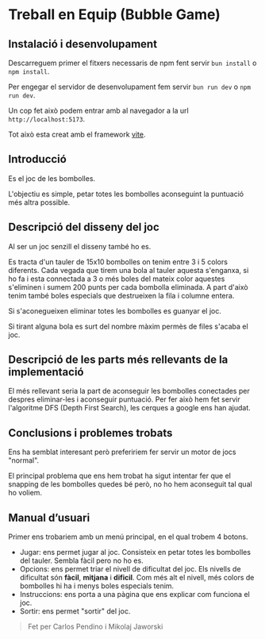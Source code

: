 # Treball en Equip (Bubble Game)

## Instalació i desenvolupament

Descarreguem primer el fitxers necessaris de npm fent servir `bun install` o `npm install`.

Per engegar el servidor de desenvolupament fem servir `bun run dev` o `npm run dev`.

Un cop fet això podem entrar amb al navegador a la url `http://localhost:5173`.

Tot això esta creat amb el framework [vite](https://vite.dev/).

## Introducció

Es el joc de les bombolles.

L'objectiu es simple, petar totes les bombolles aconseguint la puntuació més altra possible.

## Descripció del disseny del joc

Al ser un joc senzill el disseny també ho es.

Es tracta d'un tauler de 15x10 bombolles on tenim entre 3 i 5 colors diferents. Cada vegada que tirem una bola al tauler aquesta s'enganxa, si ho fa i esta connectada a 3 o més boles del mateix color aquestes s'eliminen i sumem 200 punts per cada bombolla eliminada. A part d'això tenim també boles especials que destrueixen la fila i columne entera.

Si s'aconegueixen eliminar totes les bombolles es guanyar el joc.

Si tirant alguna bola es surt del nombre màxim permès de files s'acaba el joc.

## Descripció de les parts més rellevants de la implementació

El més rellevant seria la part de aconseguir les bombolles conectades per despres eliminar-les i aconseguir puntuació. Per fer això hem fet servir l'algoritme DFS (Depth First Search), les cerques a google ens han ajudat.

## Conclusions i problemes trobats

Ens ha semblat interesant però prefeririem fer servir un motor de jocs "normal".

El principal problema que ens hem trobat ha sigut intentar fer que el snapping de les bombolles quedes bé però, no ho hem aconseguit tal qual ho voliem.

## Manual d’usuari

Primer ens trobariem amb un menú principal, en el qual trobem 4 botons.

- Jugar: ens permet jugar al joc. Consisteix en petar totes les bombolles del tauler. Sembla fàcil pero no ho es.
- Opcions: ens permet triar el nivell de dificultat del joc. Els nivells de dificultat són **fàcil**, **mitjana** i **dificil**. Com més alt el nivell, més colors de bombolles hi ha i menys boles especials tenim.
- Instruccions: ens porta a una pàgina que ens explicar com funciona el joc.
- Sortir: ens permet "sortir" del joc.

> Fet per Carlos Pendino i Mikolaj Jaworski